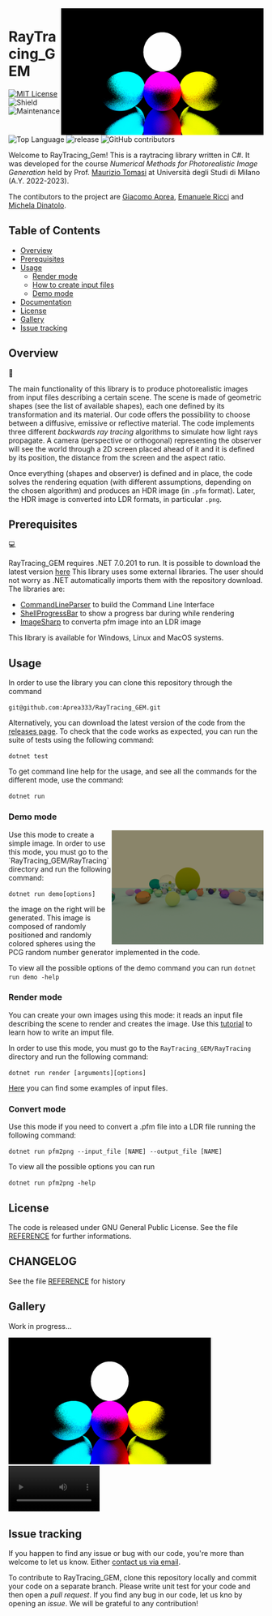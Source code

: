 <img  align= "right" width="400" src = "./RayTracing/Examples/threesphere.png"/>


# RayTracing_GEM

[![MIT License](https://img.shields.io/badge/License-MIT-blue.svg)](./LICENSE)
![Shield](https://img.shields.io/badge/build-passing-brightgreen.svg)
![Maintenance](https://img.shields.io/github/commit-activity/m/aprea333/RayTracing_GEM?color=yellow)
![Top Language](https://img.shields.io/github/languages/top/aprea333/RayTracing_GEM?color=red)
![release](https://img.shields.io/badge/version-0.3.0-violet)
![GitHub contributors](https://img.shields.io/github/contributors/aprea333/RayTracing_GEM?color=white)

Welcome to RayTracing_Gem!
This is a raytracing library written in C#. It was developed for the course _Numerical Methods for Photorealistic Image Generation_ held by Prof. [Maurizio Tomasi](https://github.com/ziotom78) at Università degli Studi di Milano (A.Y. 2022-2023).

The contibutors to the project are [Giacomo Aprea](https://github.com/Aprea333), [Emanuele Ricci](https://github.com/emaskusku) and [Michela Dinatolo](https://github.com/micheladinatolo).

## Table of Contents

- [Overview](#overview)
- [Prerequisites](#prerequisites)
- [Usage](#usage)
    - [Render mode](#render-mode)
    - [How to create input files](#how-to-create-input-files)
    - [Demo mode](#demo-mode)
- [Documentation](#documentation)
- [License](#license)
- [Gallery](#gallery)
- [Issue tracking](#issue-tracking)
## Overview
👀

The main functionality of this library is to produce photorealistic images from input files describing a certain scene.
The scene is made of geometric shapes (see the list of available shapes), each one defined by its transformation and its material. Our code offers the possibility to choose between a diffusive, emissive or reflective material.
The code implements three different _backwards ray tracing_ algorithms to simulate how light rays propagate. A camera (perspective or orthogonal) representing the observer will see the world through a 2D screen placed ahead of it and it is defined by its position, the distance from the screen and the aspect ratio.

Once everything (shapes and observer) is defined and in place, the code solves the rendering equation (with different assumptions, depending on the chosen algorithm) and produces an HDR image (in `.pfm` format). Later, the HDR image is converted into LDR formats, in particular `.png`.

## Prerequisites
💻

RayTracing_GEM requires .NET 7.0.201 to run. It is possible to download the latest version [here](https://dotnet.microsoft.com/en-us/download/dotnet/7.0)
This library uses some external libraries. The user should not worry as .NET automatically imports them with the repository download. The libraries are:
- [CommandLineParser](https://github.com/commandlineparser/commandline) to build the Command Line Interface
- [ShellProgressBar](https://www.nuget.org/packages/ShellProgressBar/) to show a progress bar during while rendering
- [ImageSharp](https://www.nuget.org/packages/SixLabors.ImageSharp/2.1.1) to converta pfm image into an LDR image

This library is available for Windows, Linux and MacOS systems.

## Usage
In order to use the library you can clone this repository through the command

`git@github.com:Aprea333/RayTracing_GEM.git`

Alternatively, you can download the latest version of the code from the [releases page](https://github.com/Aprea333/RayTracing_GEM/releases).
To check that the code works as expected, you can run the suite of tests using the following command:

`dotnet test`

To get command line help for the usage, and see all the commands for the different mode, use the command:

`dotnet run`

### Demo mode
<img  align= "right" width="300" src = "./RayTracing/Examples/demo.png"/>
Use this mode to create a simple image. In order to use this mode, you must go to the `RayTracing_GEM/RayTracing` directory and run the following command:

`dotnet run demo[options]`

the image on the right will be generated. This image is composed of randomly positioned and randomly colored spheres using the PCG random number generator implemented in the code.

To view all the possible options of the demo command you can run
`dotnet run demo -help`

### Render mode
You can create your own images using this mode: it reads an input file describing the scene to render and creates the image. Use this  [tutorial](https://github.com/Aprea333/RayTracing_GEM/blob/master/RayTracing/Examples/Tutorial.md) to learn how to write an imput file.

In order to use this mode, you must go to the `RayTracing_GEM/RayTracing` directory and run the following command:

`dotnet run render [arguments][options]`

[Here](https://github.com/Aprea333/RayTracing_GEM/tree/master/RayTracing/texture) you can find some examples of input files.

### Convert mode
Use this mode if you need to convert a .pfm file into a LDR file running the following command:

`dotnet run pfm2png --input_file [NAME] --output_file [NAME]`

To view all the possible options you can run

`dotnet run pfm2png -help`

## License
The code is released under GNU General Public License. See the file [REFERENCE](https://github.com/Aprea333/RayTracing_GEM/blob/master/LICENSE) for further informations.

## CHANGELOG
See the file [REFERENCE](https://github.com/Aprea333/RayTracing_GEM/blob/master/CHANGELOG.md) for history

## Gallery
Work in progress...
<p float = "center">

<img  src="./RayTracing/Examples/threesphere.png" height = "250" />
<video src='./RayTracing/Examples/moon_earth.mp4' width=180/>
<img  src="./RayTracing/Examples/Cornell_sphere.png" height = "250" />
<img  src="./RayTracing/Examples/coke.png" height = "250" />
<img  src="./RayTracing/Examples/demo.png" height = "250" />
<img  src="./RayTracing/Examples/first_image.png" height = "250" />

</p>

## Issue tracking
If you happen to find any issue or bug with our code, you're more than welcome to let us know.
Either [contact us via email](mailto:michelamaria.dinatolo@studenti.unimi.it,giacomo.aprea@studenti.unimi.it,emanuele.ricci@studenti.unimi.it).

To contribute to RayTracing_GEM, clone this repository locally and commit your code on a separate branch. Please write unit test for your code and then open a _pull request_. If you find any bug in our code, let us kno by opening an _issue_. We will be grateful to any contribution!
